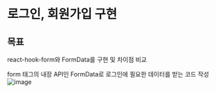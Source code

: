 # 로그인, 회원가입 구현

## 목표
react-hook-form와 FormData를 구현 및 차이점 비교

form 태그의 내장 API인 FormData로 로그인에 필요한 데이터를 받는 코드 작성
![image](https://github.com/youjin1106/sign-in-sign-up-test/assets/150096674/a00bbfad-23e5-4fd9-bb2e-43ac7759d112)
